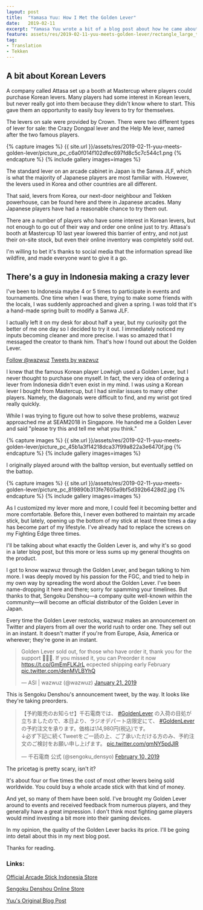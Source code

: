 ```yaml
---
layout: post
title:  "Yamasa Yuu: How I Met the Golden Lever"
date:   2019-02-11
excerpt: "Yamasa Yuu wrote a bit of a blog post about how he came about the Golden Lever. I felt like translating it, so here it is."
feature: assets/res/2019-02-11-yuu-meets-golden-lever/rectangle_large_type_2_5b7d4168903351dc423df728940228fe.jpeg
tag:
- Translation
- Tekken
---
```


## A bit about Korean Levers

A company called Attasa set up a booth at Mastercup where players could purchase Korean levers. Many players had some interest in Korean levers, but never really got into them because they didn't know where to start. This gave them an opportunity to easily buy levers to try for themselves.

The levers on sale were provided by Crown. There were two different types of lever for sale: the Crazy Dongpal lever and the Help Me lever, named after the two famous players.

{% capture images %}
    {{ site.url }}/assets/res/2019-02-11-yuu-meets-golden-lever/picture_pc_c6a0f014f102dfec697fd8c5c7c544c1.png
{% endcapture %}
{% include gallery images=images %}

The standard lever on an arcade cabinet in Japan is the Sanwa JLF, which is what the majority of Japanese players are most familiar with. However, the levers used in Korea and other countries are all different.

That said, levers from Korea, our next-door neighbour and Tekken powerhouse, can be found here and there in Japanese arcades. Many Japanese players have had a reasonable chance to try them out.

There are a number of players who have some interest in Korean levers, but not enough to go out of their way and order one online just to try. Attasa's booth at Mastercup 10 last year lowered this barrier of entry, and not just their on-site stock, but even their online inventory was completely sold out.

I'm willing to bet it's thanks to social media that the information spread like wildfire, and made everyone want to give it a go.

## There's a guy in Indonesia making a crazy lever

I've been to Indonesia maybe 4 or 5 times to participate in events and tournaments. One time when I was there, trying to make some friends with the locals, I was suddenly approached and given a spring. I was told that it's a hand-made spring built to modify a Sanwa JLF.

I actually left it on my desk for about half a year, but my curiosity got the better of me one day so I decided to try it out. I immediately noticed my inputs becoming cleaner and more precise. I was so amazed that I messaged the creator to thank him. That's how I found out about the Golden Lever.

<a href="https://twitter.com/wazwuz?ref_src=twsrc%5Etfw" class="twitter-follow-button" data-size="large" data-show-count="false">Follow @wazwuz</a>
<a class="twitter-timeline" data-height="400" href="https://twitter.com/wazwuz?ref_src=twsrc%5Etfw">Tweets by wazwuz</a>

I knew that the famous Korean player Lowhigh used a Golden Lever, but I never thought to purchase one myself. In fact, the very idea of ordering a lever from Indonesia didn't even exist in my mind. I was using a Korean lever I bought from Mastercup, but I had similar issues to many other players. Namely, the diagonals were difficult to find, and my wrist got tired really quickly.

While I was trying to figure out how to solve these problems, wazwuz approached me at SEAM2018 in Singapore. He handed me a Golden Lever and said "please try this and tell me what you think."

{% capture images %}
    {{ site.url }}/assets/res/2019-02-11-yuu-meets-golden-lever/picture_pc_45b1a3f14218dca37f99a822a3e6470f.jpg
{% endcapture %}
{% include gallery images=images %}

I originally played around with the balltop version, but eventually settled on the battop.

{% capture images %}
    {{ site.url }}/assets/res/2019-02-11-yuu-meets-golden-lever/picture_pc_819890b313fe7605a9bf5d392b6428d2.jpg
{% endcapture %}
{% include gallery images=images %}

As I customized my lever more and more, I could feel it becoming better and more comfortable. Before this, I never even bothered to maintain my arcade stick, but lately, opening up the bottom of my stick at least three times a day has become part of my lifestyle. I've already had to replace the screws on my Fighting Edge three times.

I'll be talking about what exactly the Golden Lever is, and why it's so good in a later blog post, but this more or less sums up my general thoughts on the product.

I got to know wazwuz through the Golden Lever, and began talking to him more. I was deeply moved by his passion for the FGC, and tried to help in my own way by spreading the word about the Golden Lever. I've been name-dropping it here and there; sorry for spamming your timelines. But thanks to that, Sengoku Denshou—a company quite well-known within the community—will become an official distributor of the Golden Lever in Japan.

Every time the Golden Lever restocks, wazwuz makes an announcement on Twitter and players from all over the world rush to order one. They sell out in an instant. It doesn't matter if you're from Europe, Asia, America or wherever; they're gone in an instant.

<blockquote class="twitter-tweet tw-align-center"><p lang="en" dir="ltr">Golden Lever sold out, for those who have order it, thank you for the support 🙇🏻‍♂️. If you missed it, you can Preorder it now <a href="https://t.co/GmEmFLKJrL">https://t.co/GmEmFLKJrL</a> ecpected shipping early February <a href="https://t.co/denMVLBYhQ">pic.twitter.com/denMVLBYhQ</a></p>&mdash; ASI | wazwuz (@wazwuz) <a href="https://twitter.com/wazwuz/status/1087158206315474944?ref_src=twsrc%5Etfw">January 21, 2019</a></blockquote>

This is Sengoku Denshou's announcement tweet, by the way. It looks like they're taking preorders.

<blockquote class="twitter-tweet tw-align-center"><p lang="ja" dir="ltr">【予約販売のお知らせ】千石電商では、 <a href="https://twitter.com/hashtag/GoldenLever?src=hash&amp;ref_src=twsrc%5Etfw">#GoldenLever</a> の入荷の目処が立ちましたので、本日より、ラジオデパート店限定にて、 <a href="https://twitter.com/hashtag/GoldenLever?src=hash&amp;ref_src=twsrc%5Etfw">#GoldenLever</a> の予約注文を承ります。価格は\14,980円(税込)です。<br>↓必ず下記に続くTweetをご一読の上、ご了承いただける方のみ、予約注文のご検討をお願い申し上げます。 <a href="https://t.co/gmNY5pdJlR">pic.twitter.com/gmNY5pdJlR</a></p>&mdash; 千石電商 公式 (@sengoku_densyo) <a href="https://twitter.com/sengoku_densyo/status/1094424617677012992?ref_src=twsrc%5Etfw">February 10, 2019</a></blockquote>

The pricetag is pretty scary, isn't it?

It's about four or five times the cost of most other levers being sold worldwide. You could buy a whole arcade stick with that kind of money.

And yet, so many of them have been sold. I've brought my Golden Lever around to events and received feedback from numerous players, and they generally have a great impression. I don't think most fighting game players would mind investing a bit more into their gaming devices.

In my opinion, the quality of the Golden Lever backs its price. I'll be going into detail about this in my next blog post.

Thanks for reading.

### Links:

[Official Arcade Stick Indonesia Store](https://arcadestick-indonesia.com/shop/)

[Sengoku Denshou Online Store](https://www.sengoku.co.jp/)

[Yuu's Original Blog Post](https://note.mu/yamasa_yuu/n/n74e6cdffc281)

<script async src="https://platform.twitter.com/widgets.js" charset="utf-8"></script>
